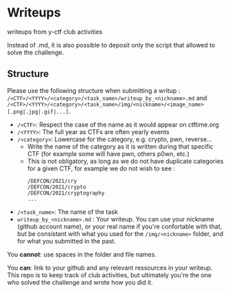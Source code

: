 # Writeups
writeups from y-ctf club activities 

Instead of .md, it is also possible to deposit only the script that allowed to solve the challenge.

## Structure

Please use the following structure when submitting a writup : `/<CTF>/<YYYY>/<category>/<task_name>/writeup_by_<nickname>.md` and `/<CTF>/<YYYY>/<category>/<task_name>/img/<nickname>/<image_name>[.png|.jpg|.gif|...]`.

  * `/<CTF>`: Respect the case of the name as it would appear on ctftime.org
  * `/<YYYY>`: The full year as CTFs are often yearly events
  * `/<category>`: Lowercase for the category, e.g. crypto, pwn, reverse...
    * Write the name of the category as it is written during that specific CTF (for example some will have pwn, others p0wn, etc.)
    * This is not obligatory, as long as we do not have duplicate categories for a given CTF, for example we do not wish to see :
      ```shell
      /DEFCON/2021/cry
      /DEFCON/2021/crypto
      /DEFCON/2021/cryptography
      ...
      ```
  * `/<task_name>`: The name of the task
  * `writeup_by_<nickname>.md` : Your writeup. You can use your nickname (github account name), or your real name if you're confortable with that, but be consistant with what you used for the `/img/<nickname>` folder, and for what you submitted in the past.


You **cannot**: use spaces in the folder and file names.

You **can**: link to your github and any relevant ressources in your writeup. This repo is to keep track of club activities, but ultimately you're the one who solved the challenge and wrote how you did it.


